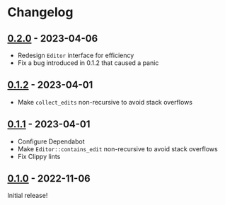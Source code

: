 # Changelog

<!-- https://keepachangelog.com/en/1.0.0/ -->

## [0.2.0] - 2023-04-06

- Redesign `Editor` interface for efficiency
- Fix a bug introduced in 0.1.2 that caused a panic

## [0.1.2] - 2023-04-01

- Make `collect_edits` non-recursive to avoid stack overflows

## [0.1.1] - 2023-04-01

- Configure Dependabot
- Make `Editor::contains_edit` non-recursive to avoid stack overflows
- Fix Clippy lints

## [0.1.0] - 2022-11-06

Initial release!

[0.1.0]: https://github.com/langston-barrett/tree-sitter-edit/releases/tag/v0.1.0
[0.1.1]: https://github.com/langston-barrett/tree-sitter-edit/releases/tag/v0.1.1
[0.1.2]: https://github.com/langston-barrett/tree-sitter-edit/releases/tag/v0.1.2
[0.2.0]: https://github.com/langston-barrett/tree-sitter-edit/releases/tag/v0.2.0
